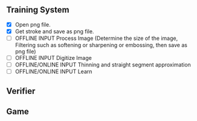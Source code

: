 ## Training System 
- [x] Open png file. 
- [x] Get stroke and save as png file.
- [ ] OFFLINE INPUT Process Image (Determine the size of the image, Filtering such as softening or sharpening or embossing, then save as png file)
- [ ] OFFLINE INPUT Digitize Image
- [ ] OFFLINE/ONLINE INPUT Thinning and straight segment approximation
- [ ] OFFLINE/ONLINE INPUT Learn

## Verifier

## Game
